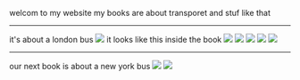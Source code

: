 welcom to my website my books are about transporet and stuf like that

---

it's about a london bus
![](clasicbook.JPG)
it looks like this inside the book
![](clasicbook1.JPG)
![](clasicbook2.JPG)
![](clasicbook3.JPG)
![](clasicbook4.JPG)
![](clasicbook5.JPG)

---

our next book is about a new york bus
![](busbook1.JPG)
![](busbook2.JPG)
